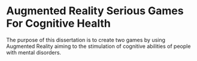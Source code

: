 # Augmented Reality Serious Games For Cognitive Health

The purpose of this dissertation is to create two games by using Augmented Reality aiming to the stimulation of cognitive abilities of people with mental disorders.

